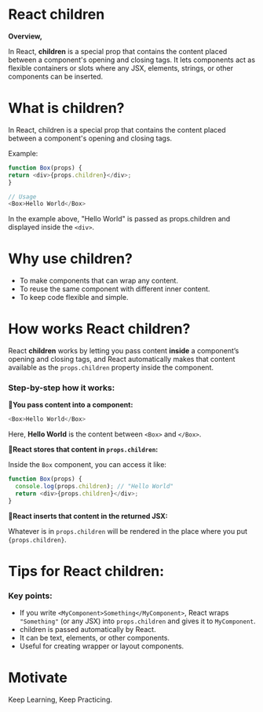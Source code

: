 # React children

**Overview,**

In React, **children** is a special prop that contains the content placed between a component's opening and closing tags. It lets components act as flexible containers or slots where any JSX, elements, strings, or other components can be inserted.

# What is children?

In React, children is a special prop that contains the content placed between a component's opening and closing tags.

Example:

```javascript
function Box(props) {
return <div>{props.children}</div>;
}
```

```javascript
// Usage
<Box>Hello World</Box>
```

In the example above, "Hello World" is passed as props.children and displayed inside the `<div>`.

# Why use children?

* To make components that can wrap any content.
* To reuse the same component with different inner content.
* To keep code flexible and simple.

# How works React children?

React **children** works by letting you pass content **inside** a component’s opening and closing tags, and React automatically makes that content available as the `props.children` property inside the component.

### Step-by-step how it works:

📍**You pass content into a component:**

```javascript
<Box>Hello World</Box>
```

Here, **Hello World** is the content between `<Box>` and `</Box>`.

📍**React stores that content in `props.children`:**

Inside the `Box` component, you can access it like:

```javascript
function Box(props) {
  console.log(props.children); // "Hello World"
  return <div>{props.children}</div>;
}
```

**📍React inserts that content in the returned JSX:**

Whatever is in `props.children` will be rendered in the place where you put `{props.children}`.

# Tips for React children:

### Key points:

* If you write `<MyComponent>Something</MyComponent>`, React wraps `"Something"` (or any JSX) into `props.children` and gives it to `MyComponent`.
* children is passed automatically by React.
* It can be text, elements, or other components.
* Useful for creating wrapper or layout components.


# Motivate

Keep Learning, Keep Practicing.
